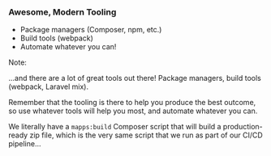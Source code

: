 ### Awesome, Modern Tooling

* <!-- .element: class="fragment" --> Package managers (Composer, npm, etc.)
* <!-- .element: class="fragment" --> Build tools (webpack)
* <!-- .element: class="fragment" --> Automate whatever you can!

Note:

...and there are a lot of great tools out there! Package managers, build tools (webpack, Laravel mix).

Remember that the tooling is there to help you produce the best outcome, so use whatever tools will help you most, and automate whatever you can.

We literally have a `mapps:build` Composer script that will build a production-ready zip file, which is the very same script that we run as part of our CI/CD pipeline...
